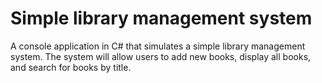 # Simple library management system
A console application in C# that simulates a simple library management system. The system will allow users to add new books, display all books, and search for books by title.
